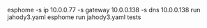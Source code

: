 esphome -s ip 10.0.0.77 -s gateway 10.0.0.138 -s dns 10.0.0.138 run jahody3.yaml
esphome run jahody3.yaml
tests